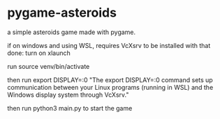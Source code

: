 # pygame-asteroids
a simple asteroids game made with pygame.

if on windows and using WSL, requires VcXsrv to be installed
with that done:
turn on xlaunch

run
source venv/bin/activate

then run
export DISPLAY=:0
"The export DISPLAY=:0 command sets up communication between your Linux programs (running in WSL) and the Windows display system through VcXsrv."

then run
python3 main.py to start the game